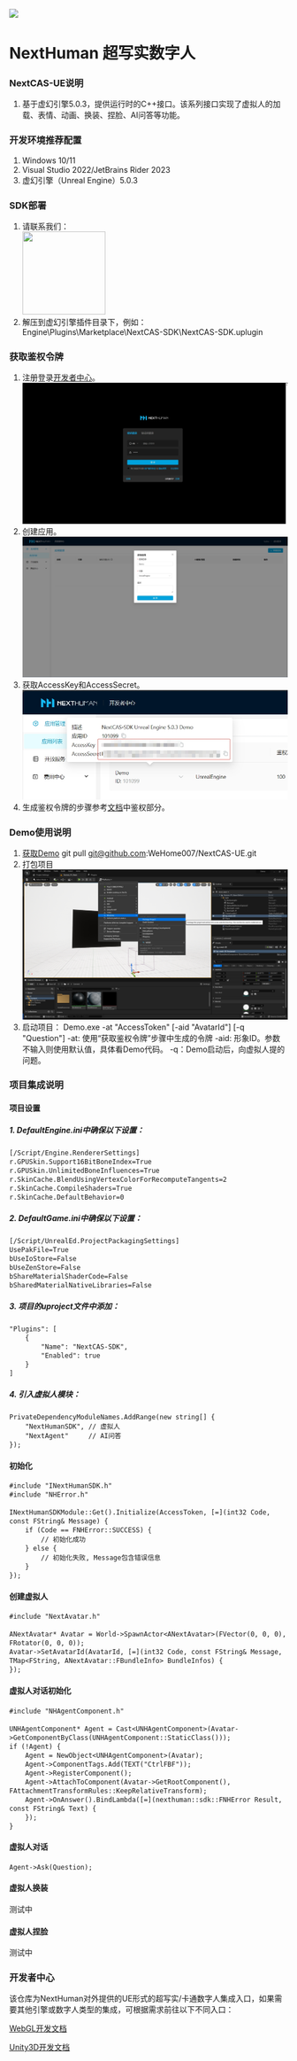 <img src="https://cdn.wehome.cn/cmn/jpeg/META-8NA66KC1-OYLELYLD6GZZBDJJRXAM3-CZSJKLNL-T3.jpeg?_t=2023111150" ></img>

# NextHuman 超写实数字人

### NextCAS-UE说明
1. 基于虚幻引擎5.0.3，提供运行时的C++接口。该系列接口实现了虚拟人的加载、表情、动画、换装、捏脸、AI问答等功能。

### 开发环境推荐配置
1. Windows 10/11
2. Visual Studio 2022/JetBrains Rider 2023
3. 虚幻引擎（Unreal Engine）5.0.3

### SDK部署
1. 请联系我们：<br/>
<img src="https://cdn.wehome.cn/cmn/jpeg/META-1OB66K71-OSKH427880QFC93P4K5J2-9KRUUARL-GK.jpeg" height="150" width="150"></img><br/>
3. 解压到虚幻引擎插件目录下，例如：
Engine\Plugins\Marketplace\NextCAS-SDK\NextCAS-SDK.uplugin

### 获取鉴权令牌
1. 注册登录[开发者中心](https://nexthuman.cn/developer/#/login)。![](Assets/Login.png)
2. 创建应用。![](Assets/Create_App.png)
3. 获取AccessKey和AccessSecret。![](Assets/GetAppKey.png)
4. 生成鉴权令牌的步骤参考[文档](https://nexthuman.cn/developer/#/open/docs/ue)中鉴权部分。

### Demo使用说明
 1. [获取Demo](https://github.com/WeHome007/NextCAS-UE)
    git pull git@github.com:WeHome007/NextCAS-UE.git
 2. 打包项目![](Assets/Package_Windows.png)
 3. 启动项目：
    Demo.exe -at "AccessToken" [-aid "AvatarId"] [-q "Question"]
    -at: 使用“获取鉴权令牌”步骤中生成的令牌
    -aid: 形象ID。参数不输入则使用默认值，具体看Demo代码。
    -q：Demo启动后，向虚拟人提的问题。

### 项目集成说明
#### 项目设置
##### 1. DefaultEngine.ini中确保以下设置：
    [/Script/Engine.RendererSettings]
    r.GPUSkin.Support16BitBoneIndex=True
    r.GPUSkin.UnlimitedBoneInfluences=True
    r.SkinCache.BlendUsingVertexColorForRecomputeTangents=2
    r.SkinCache.CompileShaders=True
    r.SkinCache.DefaultBehavior=0

##### 2. DefaultGame.ini中确保以下设置：
    [/Script/UnrealEd.ProjectPackagingSettings]
    UsePakFile=True
    bUseIoStore=False
    bUseZenStore=False
    bShareMaterialShaderCode=False
    bSharedMaterialNativeLibraries=False

##### 3. 项目的uproject文件中添加：
	"Plugins": [
		{
			"Name": "NextCAS-SDK",
			"Enabled": true
		}
	]

##### 4. 引入虚拟人模块：
    PrivateDependencyModuleNames.AddRange(new string[] { 
        "NextHumanSDK", // 虚拟人
        "NextAgent"     // AI问答
    });


#### 初始化
    #include "INextHumanSDK.h"
    #include "NHError.h"

	INextHumanSDKModule::Get().Initialize(AccessToken, [=](int32 Code, const FString& Message) {
		if (Code == FNHError::SUCCESS) {
            // 初始化成功
		} else {
            // 初始化失败, Message包含错误信息
        }
	});

#### 创建虚拟人
    #include "NextAvatar.h"

    ANextAvatar* Avatar = World->SpawnActor<ANextAvatar>(FVector(0, 0, 0), FRotator(0, 0, 0));
    Avatar->SetAvatarId(AvatarId, [=](int32 Code, const FString& Message, TMap<FString, ANextAvatar::FBundleInfo> BundleInfos) {
    });

#### 虚拟人对话初始化
    #include "NHAgentComponent.h"

    UNHAgentComponent* Agent = Cast<UNHAgentComponent>(Avatar->GetComponentByClass(UNHAgentComponent::StaticClass()));
    if (!Agent) {
        Agent = NewObject<UNHAgentComponent>(Avatar);
        Agent->ComponentTags.Add(TEXT("CtrlFBF"));
        Agent->RegisterComponent();
        Agent->AttachToComponent(Avatar->GetRootComponent(), FAttachmentTransformRules::KeepRelativeTransform);
        Agent->OnAnswer().BindLambda([=](nexthuman::sdk::FNHError Result, const FString& Text) {
        });
    }

#### 虚拟人对话
    Agent->Ask(Question);

#### 虚拟人换装
测试中

#### 虚拟人捏脸
测试中


### 开发者中心
该仓库为NextHuman对外提供的UE形式的超写实/卡通数字人集成入口，如果需要其他引擎或数字人类型的集成，可根据需求前往以下不同入口：

[WebGL开发文档](https://nexthuman.cn/developer/#/open/docs/js)

[Unity3D开发文档](https://nexthuman.cn/developer/#/open/docs/unity)
